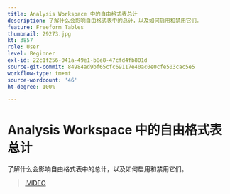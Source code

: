 ```yaml
---
title: Analysis Workspace 中的自由格式表总计
description: 了解什么会影响自由格式表中的总计，以及如何启用和禁用它们。
feature: Freeform Tables
thumbnail: 29273.jpg
kt: 3857
role: User
level: Beginner
exl-id: 22c1f256-041a-49e1-b8e8-47cfd4fb801d
source-git-commit: 84984ad9bf65cfc69117e40ac0e0cfe503cac5e5
workflow-type: tm+mt
source-wordcount: '46'
ht-degree: 100%

---
```


# Analysis Workspace 中的自由格式表总计

了解什么会影响自由格式表中的总计，以及如何启用和禁用它们。

>[!VIDEO](https://video.tv.adobe.com/v/32733/?quality=12&learn=on&captions=chi_hans)
